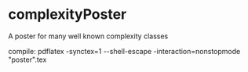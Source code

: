 # complexityPoster
A poster for many well known complexity classes

compile: pdflatex -synctex=1 --shell-escape  -interaction=nonstopmode "poster".tex
